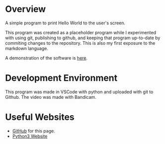 # Overview

A simple program to print Hello World to the user's screen. 

This program was created as a placeholder program while I experimented with using git, publishing to github, and keeping that program up-to-date by commiting changes to the repository. This is also my first exposure to the markdown language.

A demonstration of the software is [here](https://youtu.be/PsnxOFrqLHw).

# Development Environment

This program was made in VSCode with python and uploaded with git to Github. 
The video was made with Bandicam.

# Useful Websites

* [GitHub](https://github.com/TrueChimp/HelloWorld) for this page.
* [Python3 Website](https://www.python.org/) 

